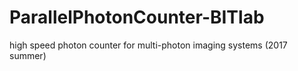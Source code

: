 # ParallelPhotonCounter-BITlab
high speed photon counter for multi-photon imaging systems (2017 summer)
